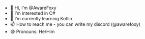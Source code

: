 - 👋 Hi, I’m @AwareFoxy
- 👀 I’m interested in C#
- 🌱 I’m currently learning Kotlin
- 📫 How to reach me - you can write my discord (@awarefoxy)
- 😄 Pronouns: He/Him

<!---
AwareFoxy/AwareFoxy is a ✨ special ✨ repository because its `README.md` (this file) appears on your GitHub profile.
You can click the Preview link to take a look at your changes.
--->
